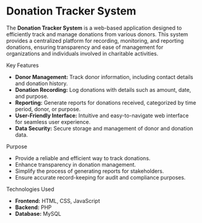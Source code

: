 # Donation Tracker System

The **Donation Tracker System** is a web-based application designed to efficiently track and manage donations from various donors. This system provides a centralized platform for recording, monitoring, and reporting donations, ensuring transparency and ease of management for organizations and individuals involved in charitable activities.

Key Features
* **Donor Management:** Track donor information, including contact details and donation history.
* **Donation Recording:** Log donations with details such as amount, date, and purpose.
* **Reporting:** Generate reports for donations received, categorized by time period, donor, or purpose.
* **User-Friendly Interface:** Intuitive and easy-to-navigate web interface for seamless user experience.
* **Data Security:** Secure storage and management of donor and donation data.

Purpose 
* Provide a reliable and efficient way to track donations.
* Enhance transparency in donation management.
* Simplify the process of generating reports for stakeholders.
* Ensure accurate record-keeping for audit and compliance purposes.

Technologies Used
* **Frontend:** HTML, CSS, JavaScript
* **Backend:** PHP
* **Database:** MySQL
